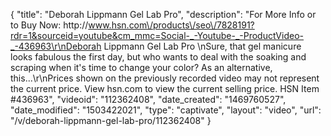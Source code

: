 {
    "title": "Deborah Lippmann Gel Lab Pro",
    "description": "For More Info or to Buy Now: http:\/\/www.hsn.com\/products\/seo\/7828191?rdr=1&sourceid=youtube&cm_mmc=Social-_-Youtube-_-ProductVideo-_-436963\r\nDeborah Lippmann Gel Lab Pro \nSure, that gel manicure looks fabulous the first day, but who wants to deal with the soaking and scraping when it's time to change your color? As an alternative, this...\r\nPrices shown on the previously recorded video may not represent the current price.  View hsn.com to view the current selling price. HSN Item #436963",
    "videoid": "112362408",
    "date_created": "1469760527",
    "date_modified": "1503422021",
    "type": "captivate",
    "layout": "video",
    "url": "\/v\/deborah-lippmann-gel-lab-pro\/112362408"
}